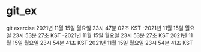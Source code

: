 # git_ex
git exercise
2021년 11월 15일 월요일 23시 47분 02초 KST
-2021년 11월 15일 월요일 23시 53분 27초 KST
-2021년 11월 15일 월요일 23시 53분 27초 KST
2021년 11월 15일 월요일 23시 54분 41초 KST
2021년 11월 15일 월요일 23시 54분 41초 KST
